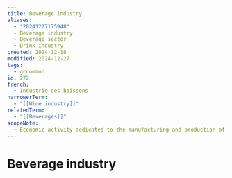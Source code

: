 ```yaml
---
title: Beverage industry
aliases:
  - "20241227175948"
  - Beverage industry
  - Beverage sector
  - Drink industry
created: 2024-12-18
modified: 2024-12-27
tags:
  - gccommon
id: 272
french:
  - Industrie des boissons
narrowerTerm:
  - "[[Wine industry]]"
relatedTerm:
  - "[[Beverages]]"
scopeNote:
  - Economic activity dedicated to the manufacturing and production of beverages.
---
```

# Beverage industry
